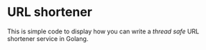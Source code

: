 # URL shortener
This is simple code to display how you can write a *thread safe* URL shortener service in Golang.